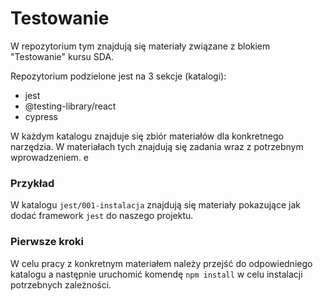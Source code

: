 # Testowanie

W repozytorium tym znajdują się materiały związane z blokiem "Testowanie" kursu SDA.

Repozytorium podzielone jest na 3 sekcje (katalogi):

- jest
- @testing-library/react
- cypress

W każdym katalogu znajduje się zbiór materiałów dla konkretnego narzędzia. W materiałach tych
znajdują się zadania wraz z potrzebnym wprowadzeniem.
e

### Przykład

W katalogu `jest/001-instalacja` znajdują się materiały pokazujące jak dodać framework `jest` do
naszego projektu.

### Pierwsze kroki

W celu pracy z konkretnym materiałem należy przejść do odpowiedniego katalogu a następnie uruchomić komendę `npm install` w celu instalacji potrzebnych zależności.
